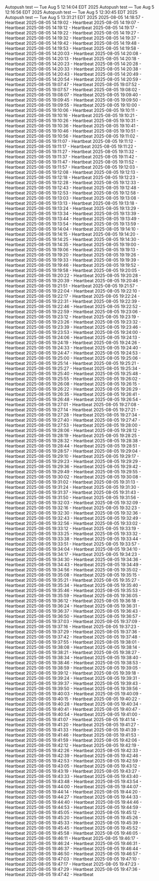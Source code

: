 Autopush test — Tue Aug  5 12:14:04 EDT 2025
Autopush test — Tue Aug  5 12:16:56 EDT 2025
Autopush test — Tue Aug  5 12:30:45 EDT 2025
Autopush test — Tue Aug  5 13:31:21 EDT 2025
2025-08-05 14:18:57 - Heartbeat
2025-08-05 14:19:02 - Heartbeat
2025-08-05 14:19:07 - Heartbeat
2025-08-05 14:19:12 - Heartbeat
2025-08-05 14:19:17 - Heartbeat
2025-08-05 14:19:22 - Heartbeat
2025-08-05 14:19:27 - Heartbeat
2025-08-05 14:19:32 - Heartbeat
2025-08-05 14:19:37 - Heartbeat
2025-08-05 14:19:42 - Heartbeat
2025-08-05 14:19:48 - Heartbeat
2025-08-05 14:19:53 - Heartbeat
2025-08-05 14:19:58 - Heartbeat
2025-08-05 14:20:03 - Heartbeat
2025-08-05 14:20:08 - Heartbeat
2025-08-05 14:20:13 - Heartbeat
2025-08-05 14:20:18 - Heartbeat
2025-08-05 14:20:23 - Heartbeat
2025-08-05 14:20:28 - Heartbeat
2025-08-05 14:20:33 - Heartbeat
2025-08-05 14:20:38 - Heartbeat
2025-08-05 14:20:43 - Heartbeat
2025-08-05 14:20:49 - Heartbeat
2025-08-05 14:20:54 - Heartbeat
2025-08-05 14:20:59 - Heartbeat
2025-08-05 19:07:47 - Heartbeat
2025-08-05 19:07:52 - Heartbeat
2025-08-05 19:07:57 - Heartbeat
2025-08-05 19:08:02 - Heartbeat
2025-08-05 19:08:07 - Heartbeat
2025-08-05 19:09:40 - Heartbeat
2025-08-05 19:09:45 - Heartbeat
2025-08-05 19:09:50 - Heartbeat
2025-08-05 19:09:55 - Heartbeat
2025-08-05 19:10:00 - Heartbeat
2025-08-05 19:10:06 - Heartbeat
2025-08-05 19:10:11 - Heartbeat
2025-08-05 19:10:16 - Heartbeat
2025-08-05 19:10:21 - Heartbeat
2025-08-05 19:10:26 - Heartbeat
2025-08-05 19:10:31 - Heartbeat
2025-08-05 19:10:36 - Heartbeat
2025-08-05 19:10:41 - Heartbeat
2025-08-05 19:10:46 - Heartbeat
2025-08-05 19:10:51 - Heartbeat
2025-08-05 19:10:56 - Heartbeat
2025-08-05 19:11:02 - Heartbeat
2025-08-05 19:11:07 - Heartbeat
2025-08-05 19:11:12 - Heartbeat
2025-08-05 19:11:17 - Heartbeat
2025-08-05 19:11:22 - Heartbeat
2025-08-05 19:11:27 - Heartbeat
2025-08-05 19:11:32 - Heartbeat
2025-08-05 19:11:37 - Heartbeat
2025-08-05 19:11:42 - Heartbeat
2025-08-05 19:11:47 - Heartbeat
2025-08-05 19:11:52 - Heartbeat
2025-08-05 19:11:57 - Heartbeat
2025-08-05 19:12:03 - Heartbeat
2025-08-05 19:12:08 - Heartbeat
2025-08-05 19:12:13 - Heartbeat
2025-08-05 19:12:18 - Heartbeat
2025-08-05 19:12:23 - Heartbeat
2025-08-05 19:12:28 - Heartbeat
2025-08-05 19:12:33 - Heartbeat
2025-08-05 19:12:43 - Heartbeat
2025-08-05 19:12:48 - Heartbeat
2025-08-05 19:12:53 - Heartbeat
2025-08-05 19:12:58 - Heartbeat
2025-08-05 19:13:03 - Heartbeat
2025-08-05 19:13:08 - Heartbeat
2025-08-05 19:13:13 - Heartbeat
2025-08-05 19:13:18 - Heartbeat
2025-08-05 19:13:24 - Heartbeat
2025-08-05 19:13:29 - Heartbeat
2025-08-05 19:13:34 - Heartbeat
2025-08-05 19:13:39 - Heartbeat
2025-08-05 19:13:44 - Heartbeat
2025-08-05 19:13:49 - Heartbeat
2025-08-05 19:13:54 - Heartbeat
2025-08-05 19:13:59 - Heartbeat
2025-08-05 19:14:04 - Heartbeat
2025-08-05 19:14:10 - Heartbeat
2025-08-05 19:14:15 - Heartbeat
2025-08-05 19:14:20 - Heartbeat
2025-08-05 19:14:25 - Heartbeat
2025-08-05 19:14:30 - Heartbeat
2025-08-05 19:14:35 - Heartbeat
2025-08-05 19:19:00 - Heartbeat
2025-08-05 19:19:06 - Heartbeat
2025-08-05 19:19:13 - Heartbeat
2025-08-05 19:19:20 - Heartbeat
2025-08-05 19:19:26 - Heartbeat
2025-08-05 19:19:33 - Heartbeat
2025-08-05 19:19:39 - Heartbeat
2025-08-05 19:19:46 - Heartbeat
2025-08-05 19:19:52 - Heartbeat
2025-08-05 19:19:58 - Heartbeat
2025-08-05 19:20:05 - Heartbeat
2025-08-05 19:20:22 - Heartbeat
2025-08-05 19:20:28 - Heartbeat
2025-08-05 19:20:39 - Heartbeat
2025-08-05 19:20:46 - Heartbeat
2025-08-05 19:21:51 - Heartbeat
2025-08-05 19:21:57 - Heartbeat
2025-08-05 19:22:04 - Heartbeat
2025-08-05 19:22:10 - Heartbeat
2025-08-05 19:22:17 - Heartbeat
2025-08-05 19:22:24 - Heartbeat
2025-08-05 19:22:31 - Heartbeat
2025-08-05 19:22:39 - Heartbeat
2025-08-05 19:22:46 - Heartbeat
2025-08-05 19:22:52 - Heartbeat
2025-08-05 19:22:59 - Heartbeat
2025-08-05 19:23:06 - Heartbeat
2025-08-05 19:23:12 - Heartbeat
2025-08-05 19:23:19 - Heartbeat
2025-08-05 19:23:26 - Heartbeat
2025-08-05 19:23:32 - Heartbeat
2025-08-05 19:23:39 - Heartbeat
2025-08-05 19:23:46 - Heartbeat
2025-08-05 19:23:53 - Heartbeat
2025-08-05 19:24:00 - Heartbeat
2025-08-05 19:24:06 - Heartbeat
2025-08-05 19:24:13 - Heartbeat
2025-08-05 19:24:19 - Heartbeat
2025-08-05 19:24:26 - Heartbeat
2025-08-05 19:24:33 - Heartbeat
2025-08-05 19:24:40 - Heartbeat
2025-08-05 19:24:47 - Heartbeat
2025-08-05 19:24:53 - Heartbeat
2025-08-05 19:25:00 - Heartbeat
2025-08-05 19:25:06 - Heartbeat
2025-08-05 19:25:14 - Heartbeat
2025-08-05 19:25:21 - Heartbeat
2025-08-05 19:25:27 - Heartbeat
2025-08-05 19:25:34 - Heartbeat
2025-08-05 19:25:40 - Heartbeat
2025-08-05 19:25:48 - Heartbeat
2025-08-05 19:25:55 - Heartbeat
2025-08-05 19:26:02 - Heartbeat
2025-08-05 19:26:08 - Heartbeat
2025-08-05 19:26:15 - Heartbeat
2025-08-05 19:26:22 - Heartbeat
2025-08-05 19:26:29 - Heartbeat
2025-08-05 19:26:35 - Heartbeat
2025-08-05 19:26:41 - Heartbeat
2025-08-05 19:26:48 - Heartbeat
2025-08-05 19:26:54 - Heartbeat
2025-08-05 19:27:01 - Heartbeat
2025-08-05 19:27:08 - Heartbeat
2025-08-05 19:27:14 - Heartbeat
2025-08-05 19:27:21 - Heartbeat
2025-08-05 19:27:28 - Heartbeat
2025-08-05 19:27:34 - Heartbeat
2025-08-05 19:27:40 - Heartbeat
2025-08-05 19:27:47 - Heartbeat
2025-08-05 19:27:53 - Heartbeat
2025-08-05 19:28:00 - Heartbeat
2025-08-05 19:28:06 - Heartbeat
2025-08-05 19:28:12 - Heartbeat
2025-08-05 19:28:19 - Heartbeat
2025-08-05 19:28:25 - Heartbeat
2025-08-05 19:28:32 - Heartbeat
2025-08-05 19:28:38 - Heartbeat
2025-08-05 19:28:44 - Heartbeat
2025-08-05 19:28:51 - Heartbeat
2025-08-05 19:28:57 - Heartbeat
2025-08-05 19:29:04 - Heartbeat
2025-08-05 19:29:10 - Heartbeat
2025-08-05 19:29:17 - Heartbeat
2025-08-05 19:29:23 - Heartbeat
2025-08-05 19:29:29 - Heartbeat
2025-08-05 19:29:36 - Heartbeat
2025-08-05 19:29:42 - Heartbeat
2025-08-05 19:29:49 - Heartbeat
2025-08-05 19:29:55 - Heartbeat
2025-08-05 19:30:02 - Heartbeat
2025-08-05 19:30:08 - Heartbeat
2025-08-05 19:31:02 - Heartbeat
2025-08-05 19:31:13 - Heartbeat
2025-08-05 19:31:24 - Heartbeat
2025-08-05 19:31:30 - Heartbeat
2025-08-05 19:31:37 - Heartbeat
2025-08-05 19:31:43 - Heartbeat
2025-08-05 19:31:50 - Heartbeat
2025-08-05 19:31:56 - Heartbeat
2025-08-05 19:32:03 - Heartbeat
2025-08-05 19:32:09 - Heartbeat
2025-08-05 19:32:16 - Heartbeat
2025-08-05 19:32:23 - Heartbeat
2025-08-05 19:32:30 - Heartbeat
2025-08-05 19:32:36 - Heartbeat
2025-08-05 19:32:43 - Heartbeat
2025-08-05 19:32:49 - Heartbeat
2025-08-05 19:32:56 - Heartbeat
2025-08-05 19:33:02 - Heartbeat
2025-08-05 19:33:12 - Heartbeat
2025-08-05 19:33:19 - Heartbeat
2025-08-05 19:33:25 - Heartbeat
2025-08-05 19:33:32 - Heartbeat
2025-08-05 19:33:38 - Heartbeat
2025-08-05 19:33:44 - Heartbeat
2025-08-05 19:33:51 - Heartbeat
2025-08-05 19:33:57 - Heartbeat
2025-08-05 19:34:04 - Heartbeat
2025-08-05 19:34:10 - Heartbeat
2025-08-05 19:34:17 - Heartbeat
2025-08-05 19:34:23 - Heartbeat
2025-08-05 19:34:30 - Heartbeat
2025-08-05 19:34:36 - Heartbeat
2025-08-05 19:34:43 - Heartbeat
2025-08-05 19:34:49 - Heartbeat
2025-08-05 19:34:56 - Heartbeat
2025-08-05 19:35:02 - Heartbeat
2025-08-05 19:35:08 - Heartbeat
2025-08-05 19:35:15 - Heartbeat
2025-08-05 19:35:21 - Heartbeat
2025-08-05 19:35:27 - Heartbeat
2025-08-05 19:35:34 - Heartbeat
2025-08-05 19:35:40 - Heartbeat
2025-08-05 19:35:46 - Heartbeat
2025-08-05 19:35:53 - Heartbeat
2025-08-05 19:35:59 - Heartbeat
2025-08-05 19:36:05 - Heartbeat
2025-08-05 19:36:12 - Heartbeat
2025-08-05 19:36:18 - Heartbeat
2025-08-05 19:36:24 - Heartbeat
2025-08-05 19:36:31 - Heartbeat
2025-08-05 19:36:37 - Heartbeat
2025-08-05 19:36:43 - Heartbeat
2025-08-05 19:36:50 - Heartbeat
2025-08-05 19:36:57 - Heartbeat
2025-08-05 19:37:03 - Heartbeat
2025-08-05 19:37:09 - Heartbeat
2025-08-05 19:37:16 - Heartbeat
2025-08-05 19:37:23 - Heartbeat
2025-08-05 19:37:29 - Heartbeat
2025-08-05 19:37:36 - Heartbeat
2025-08-05 19:37:42 - Heartbeat
2025-08-05 19:37:48 - Heartbeat
2025-08-05 19:37:55 - Heartbeat
2025-08-05 19:38:01 - Heartbeat
2025-08-05 19:38:08 - Heartbeat
2025-08-05 19:38:14 - Heartbeat
2025-08-05 19:38:21 - Heartbeat
2025-08-05 19:38:27 - Heartbeat
2025-08-05 19:38:34 - Heartbeat
2025-08-05 19:38:40 - Heartbeat
2025-08-05 19:38:46 - Heartbeat
2025-08-05 19:38:53 - Heartbeat
2025-08-05 19:38:59 - Heartbeat
2025-08-05 19:39:05 - Heartbeat
2025-08-05 19:39:12 - Heartbeat
2025-08-05 19:39:18 - Heartbeat
2025-08-05 19:39:24 - Heartbeat
2025-08-05 19:39:31 - Heartbeat
2025-08-05 19:39:37 - Heartbeat
2025-08-05 19:39:43 - Heartbeat
2025-08-05 19:39:50 - Heartbeat
2025-08-05 19:39:56 - Heartbeat
2025-08-05 19:40:03 - Heartbeat
2025-08-05 19:40:09 - Heartbeat
2025-08-05 19:40:15 - Heartbeat
2025-08-05 19:40:22 - Heartbeat
2025-08-05 19:40:28 - Heartbeat
2025-08-05 19:40:34 - Heartbeat
2025-08-05 19:40:41 - Heartbeat
2025-08-05 19:40:47 - Heartbeat
2025-08-05 19:40:54 - Heartbeat
2025-08-05 19:41:00 - Heartbeat
2025-08-05 19:41:07 - Heartbeat
2025-08-05 19:41:14 - Heartbeat
2025-08-05 19:41:20 - Heartbeat
2025-08-05 19:41:27 - Heartbeat
2025-08-05 19:41:33 - Heartbeat
2025-08-05 19:41:39 - Heartbeat
2025-08-05 19:41:46 - Heartbeat
2025-08-05 19:41:53 - Heartbeat
2025-08-05 19:41:59 - Heartbeat
2025-08-05 19:42:06 - Heartbeat
2025-08-05 19:42:12 - Heartbeat
2025-08-05 19:42:19 - Heartbeat
2025-08-05 19:42:26 - Heartbeat
2025-08-05 19:42:33 - Heartbeat
2025-08-05 19:42:39 - Heartbeat
2025-08-05 19:42:46 - Heartbeat
2025-08-05 19:42:53 - Heartbeat
2025-08-05 19:42:59 - Heartbeat
2025-08-05 19:43:05 - Heartbeat
2025-08-05 19:43:12 - Heartbeat
2025-08-05 19:43:19 - Heartbeat
2025-08-05 19:43:27 - Heartbeat
2025-08-05 19:43:33 - Heartbeat
2025-08-05 19:43:40 - Heartbeat
2025-08-05 19:43:48 - Heartbeat
2025-08-05 19:43:54 - Heartbeat
2025-08-05 19:44:00 - Heartbeat
2025-08-05 19:44:07 - Heartbeat
2025-08-05 19:44:14 - Heartbeat
2025-08-05 19:44:20 - Heartbeat
2025-08-05 19:44:27 - Heartbeat
2025-08-05 19:44:33 - Heartbeat
2025-08-05 19:44:40 - Heartbeat
2025-08-05 19:44:46 - Heartbeat
2025-08-05 19:44:53 - Heartbeat
2025-08-05 19:44:59 - Heartbeat
2025-08-05 19:45:05 - Heartbeat
2025-08-05 19:45:12 - Heartbeat
2025-08-05 19:45:20 - Heartbeat
2025-08-05 19:45:26 - Heartbeat
2025-08-05 19:45:33 - Heartbeat
2025-08-05 19:45:39 - Heartbeat
2025-08-05 19:45:45 - Heartbeat
2025-08-05 19:45:52 - Heartbeat
2025-08-05 19:45:58 - Heartbeat
2025-08-05 19:46:05 - Heartbeat
2025-08-05 19:46:11 - Heartbeat
2025-08-05 19:46:17 - Heartbeat
2025-08-05 19:46:24 - Heartbeat
2025-08-05 19:46:31 - Heartbeat
2025-08-05 19:46:37 - Heartbeat
2025-08-05 19:46:44 - Heartbeat
2025-08-05 19:46:50 - Heartbeat
2025-08-05 19:46:57 - Heartbeat
2025-08-05 19:47:03 - Heartbeat
2025-08-05 19:47:10 - Heartbeat
2025-08-05 19:47:17 - Heartbeat
2025-08-05 19:47:23 - Heartbeat
2025-08-05 19:47:29 - Heartbeat
2025-08-05 19:47:36 - Heartbeat
2025-08-05 19:47:42 - Heartbeat

